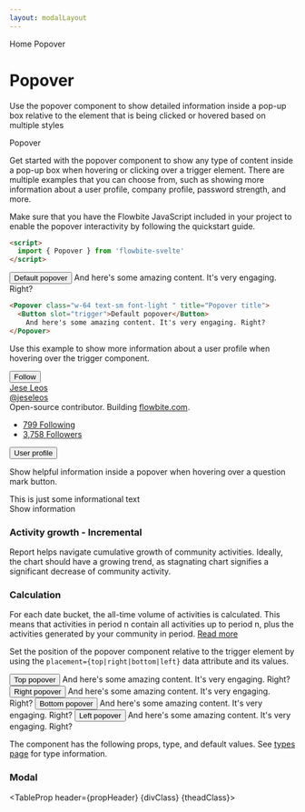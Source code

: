 ```yaml
---
layout: modalLayout
---
```


<script>
  import { Htwo, ExampleDiv, GitHubSource, CompoDescription, TableProp, TableDefaultRow} from '../utils'
  import { Popover, Avatar, Breadcrumb, BreadcrumbItem, Button } from '$lib'
  import { QuestionMarkCircle, ChevronRight } from 'svelte-heros';
  import { Home } from 'svelte-heros';
  
  import componentProps from '../props/Popover.json'

  let props = componentProps.props
  let propHeader = ['Name', 'Type', 'Default']
  let divClass='w-full relative overflow-x-auto shadow-md sm:rounded-lg py-4'
  let theadClass ='text-xs text-gray-700 uppercase bg-gray-50 dark:bg-gray-700 dark:text-white'

  let click = false;
</script>

<Breadcrumb>
  <BreadcrumbItem href="/" icon={Home} variation="solid">Home</BreadcrumbItem>
  <BreadcrumbItem>Popover</BreadcrumbItem>
</Breadcrumb>

<h1 class="text-3xl w-full dark:text-white pt-8 pb-4">Popover</h1>

<CompoDescription>Use the popover component to show detailed information inside a pop-up box relative to the element that is being clicked or hovered based on multiple styles</CompoDescription>

<ExampleDiv>
<GitHubSource href="popover/Popover.svelte">Popover</GitHubSource>
</ExampleDiv>

Get started with the popover component to show any type of content inside a pop-up box when hovering or clicking over a trigger element. There are multiple examples that you can choose from, such as showing more information about a user profile, company profile, password strength, and more.

Make sure that you have the Flowbite JavaScript included in your project to enable the popover interactivity by following the quickstart guide.

<Htwo label="Setup" />

```html
<script>
  import { Popover } from 'flowbite-svelte'
</script>
```

<Htwo label="Default popover" />

<ExampleDiv  class="flex h-44 items-end justify-center">
  <Popover class="w-64 text-sm font-light " title="Popover title">
    <Button slot="trigger">Default popover</Button>
      And here's some amazing content. It's very engaging. Right?
  </Popover>
</ExampleDiv>

```html
<Popover class="w-64 text-sm font-light " title="Popover title">
  <Button slot="trigger">Default popover</Button>
    And here's some amazing content. It's very engaging. Right?
</Popover>
```

<Htwo label="User profile" />

Use this example to show more information about a user profile when hovering over the trigger component.

<ExampleDiv class="flex h-72 items-end justify-center">
  <Popover class="w-64 text-sm font-light text-gray-500 bg-white dark:text-gray-400 dark:border-gray-600 dark:bg-gray-800">
    <div class="p-3">
        <div class="flex justify-between items-center mb-2">
            <Avatar href="/" src="/images/profile-picture-1.webp" alt="Jese Leos" />
            <Button size="xs">Follow</Button>
        </div>
        <div class="text-base font-semibold leading-none text-gray-900 dark:text-white">
            <a href="/">Jese Leos</a>
        </div>
        <div class="mb-3 text-sm font-normal">
            <a href="/" class="hover:underline">@jeseleos</a>
        </div>
        <div class="mb-4 text-sm font-light">Open-source contributor. Building <a href="/" class="text-blue-600 dark:text-blue-500 hover:underline">flowbite.com</a>.</div>
        <ul class="flex text-sm font-light">
            <li class="mr-2">
                <a href="/" class="hover:underline">
                    <span class="font-semibold text-gray-900 dark:text-white">799</span>
                    <span>Following</span>
                </a>
            </li>
            <li>
                <a href="/" class="hover:underline">
                    <span class="font-semibold text-gray-900 dark:text-white">3,758</span>
                    <span>Followers</span>
                </a>
            </li>
        </ul>
    </div>
    <Button slot="trigger">User profile</Button>
  </Popover>
</ExampleDiv>

<Htwo label="Description popover" />

Show helpful information inside a popover when hovering over a question mark button.

<ExampleDiv>
  <div class="flex items-center text-sm font-light text-gray-500 dark:text-gray-400">This is just some informational text
    <Popover class="w-72 text-sm font-light text-gray-500 bg-white dark:bg-gray-800 dark:border-gray-600 dark:text-gray-400" placement="bottom-start">
      <div slot="trigger"><QuestionMarkCircle class="ml-1 w-4 h-4" variation="solid"/><span class="sr-only">Show information</span></div>
      <div class="p-3 space-y-2">
          <h3 class="font-semibold text-gray-900 dark:text-white">Activity growth - Incremental</h3>
          Report helps navigate cumulative growth of community activities. Ideally, the chart should have a growing trend, as stagnating chart signifies a significant decrease of community activity.
          <h3 class="font-semibold text-gray-900 dark:text-white">Calculation</h3>
          For each date bucket, the all-time volume of activities is calculated. This means that activities in period n contain all activities up to period n, plus the activities generated by your community in period.
          <a href="/" class="flex items-center font-medium text-blue-600 dark:text-blue-500 dark:hover:text-blue-600 hover:text-blue-700">Read more <ChevronRight size="12" /></a>
      </div>
    </Popover>
  </div>
</ExampleDiv>

<Htwo label="Placement" />

Set the position of the popover component relative to the trigger element by using the `placement={top|right|bottom|left}` data attribute and its values.

<ExampleDiv class="flex gap-4">
  <Popover placement="top" class="w-64 text-sm font-light " title="Popover top">
    <Button slot="trigger">Top popover</Button>
      And here's some amazing content. It's very engaging. Right?
  </Popover>
  <Popover placement="right" class="w-64 text-sm font-light " title="Popover right">
    <Button slot="trigger">Right popover</Button>
      And here's some amazing content. It's very engaging. Right?
  </Popover>
  <Popover placement="bottom" class="w-64 text-sm font-light " title="Popover bottom">
    <Button slot="trigger">Bottom popover</Button>
      And here's some amazing content. It's very engaging. Right?
  </Popover>
  <Popover placement="left" class="w-64 text-sm font-light " title="Popover left">
    <Button slot="trigger">Left popover</Button>
      And here's some amazing content. It's very engaging. Right?
  </Popover>
</ExampleDiv>

<Htwo label="Props" />

<p>The component has the following props, type, and default values. See <a href="/pages/types">types page</a> for type information.</p>

<h3 class='text-xl w-full dark:text-white py-4'>Modal</h3>

<TableProp header={propHeader} {divClass} {theadClass}>
  <TableDefaultRow items={props} rowState='hover' />
</TableProp>
